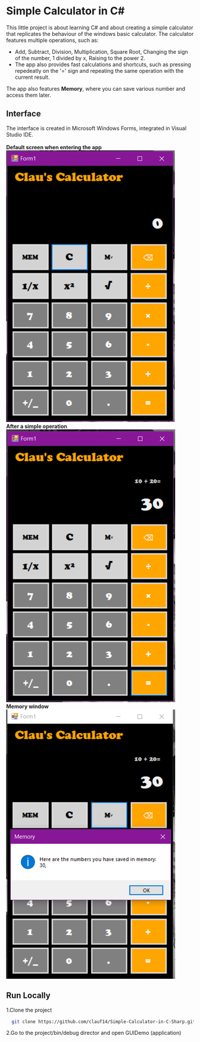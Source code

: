 
# Simple Calculator in C#

This little project is about learning C# and about creating a simple calculator that replicates the behaviour of the windows basic calculator.
The calculator features multiple operations, such as: 
- Add, Subtract, Division, Multiplication, Square Root, Changing the sign of the number, 1 divided by x, Raising to the power 2.
- The app also provides fast calculations and shortcuts, such as pressing repedeatly on the '=' sign and repeating the same operation with the current result.

The app also features **Memory**, where you can save various number and access them later.
## Interface

The interface is created in Microsoft Windows Forms, integrated in Visual Studio IDE. <br> <br>
**Default screen when entering the app**<br>
 ![alt text](https://github.com/clauf14/Simple-Calculator-in-C-Sharp/blob/main/poze/1.PNG)<br>
**After a simple operation**<br>
 ![alt text](https://github.com/clauf14/Simple-Calculator-in-C-Sharp/blob/main/poze/2.PNG)<br>
 **Memory window**<br>
 ![alt text](https://github.com/clauf14/Simple-Calculator-in-C-Sharp/blob/main/poze/3.PNG)<br>

## Run Locally

1.Clone the project

```bash
  git clone https://github.com/clauf14/Simple-Calculator-in-C-Sharp.git
```

2.Go to the project/bin/debug director and open GUIDemo (application)

